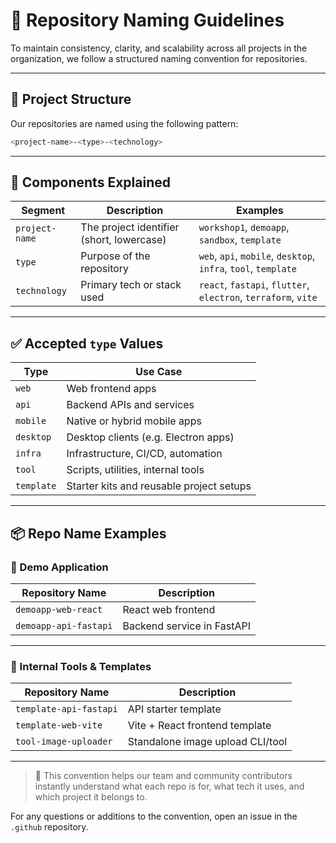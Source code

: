 # 📛 Repository Naming Guidelines

To maintain consistency, clarity, and scalability across all projects in the organization, we follow a structured naming convention for repositories.

---

## 🧱 Project Structure

Our repositories are named using the following pattern:

```bash
<project-name>-<type>-<technology>
```

---

## 🔹 Components Explained

| Segment        | Description                               | Examples                                                       |
| -------------- | ----------------------------------------- | -------------------------------------------------------------- |
| `project-name` | The project identifier (short, lowercase) | `workshop1`, `demoapp`, `sandbox`, `template`                  |
| `type`         | Purpose of the repository                 | `web`, `api`, `mobile`, `desktop`, `infra`, `tool`, `template` |
| `technology`   | Primary tech or stack used                | `react`, `fastapi`, `flutter`, `electron`, `terraform`, `vite` |

---

## ✅ Accepted `type` Values

| Type       | Use Case                                 |
| ---------- | ---------------------------------------- |
| `web`      | Web frontend apps                        |
| `api`      | Backend APIs and services                |
| `mobile`   | Native or hybrid mobile apps             |
| `desktop`  | Desktop clients (e.g. Electron apps)     |
| `infra`    | Infrastructure, CI/CD, automation        |
| `tool`     | Scripts, utilities, internal tools       |
| `template` | Starter kits and reusable project setups |

---

## 📦 Repo Name Examples

### 🚀 Demo Application

| Repository Name       | Description                |
| --------------------- | -------------------------- |
| `demoapp-web-react`   | React web frontend         |
| `demoapp-api-fastapi` | Backend service in FastAPI |

---

### 🧰 Internal Tools & Templates

| Repository Name        | Description                      |
| ---------------------- | -------------------------------- |
| `template-api-fastapi` | API starter template             |
| `template-web-vite`    | Vite + React frontend template   |
| `tool-image-uploader`  | Standalone image upload CLI/tool |

---

> 🧩 This convention helps our team and community contributors instantly understand what each repo is for, what tech it uses, and which project it belongs to.

For any questions or additions to the convention, open an issue in the `.github` repository.
